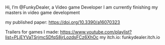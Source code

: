 Hi, I’m @FunkyDealer, a Video game Developer
I am currently finishing my masters in video game development

my published paper: https://doi.org/10.3390/a16070323

Trailers for games I made: https://www.youtube.com/playlist?list=PLjEYVaTSrjmcSDfqS8jrLozdsFCz6XhOc
my itch.io: funkydealer.itch.io

<!---
FunkyDealer/FunkyDealer is a ✨ special ✨ repository because its `README.md` (this file) appears on your GitHub profile.
You can click the Preview link to take a look at your changes.
--->
